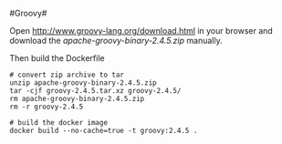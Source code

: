 #Groovy#

Open http://www.groovy-lang.org/download.html in your browser and download the *apache-groovy-binary-2.4.5.zip* manually.

Then build the Dockerfile

    # convert zip archive to tar
    unzip apache-groovy-binary-2.4.5.zip
    tar -cjf groovy-2.4.5.tar.xz groovy-2.4.5/
    rm apache-groovy-binary-2.4.5.zip
    rm -r groovy-2.4.5
    
    # build the docker image
    docker build --no-cache=true -t groovy:2.4.5 .